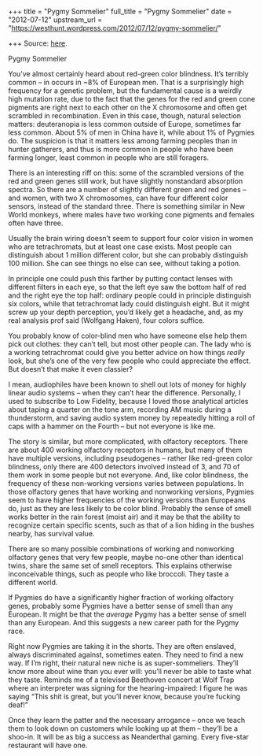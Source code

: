 +++
title = "Pygmy Sommelier"
full_title = "Pygmy Sommelier"
date = "2012-07-12"
upstream_url = "https://westhunt.wordpress.com/2012/07/12/pygmy-sommelier/"

+++
Source: [here](https://westhunt.wordpress.com/2012/07/12/pygmy-sommelier/).

Pygmy Sommelier

You’ve almost certainly heard about red-green color blindness. It’s
terribly common – in occurs in \~8% of European men. That is a
surprisingly high frequency for a genetic problem, but the fundamental
cause is a weirdly high mutation rate, due to the fact that the genes
for the red and green cone pigments are right next to each other on the
X chromosome and often get scrambled in recombination. Even in this
case, though, natural selection matters: deuteranopia is less common
outside of Europe, sometimes far less common. About 5% of men in China
have it, while about 1% of Pygmies do. The suspicion is that it matters
less among farming peoples than in hunter gatherers, and thus is more
common in people who have been farming longer, least common in people
who are still foragers.

There is an interesting riff on this: some of the scrambled versions of
the red and green genes still work, but have slightly nonstandard
absorption spectra. So there are a number of slightly different green
and red genes – and women, with two X chromosomes, can have four
different color sensors, instead of the standard three. There is
something similar in New World monkeys, where males have two working
cone pigments and females often have three.

Usually the brain wiring doesn’t seem to support four color vision in
women who are tetrachromats, but at least one case exists. Most people
can distinguish about 1 million different color, but she can probably
distinguish 100 million. She can see things no else can see, without
taking a potion.

In principle one could push this farther by putting contact lenses with
different filters in each eye, so that the left eye saw the bottom half
of red and the right eye the top half: ordinary people could in
principle distinguish six colors, while that tetrachromat lady could
distinguish eight. But it might screw up your depth perception, you’d
likely get a headache, and, as my real analysis prof said (Wolfgang
Haken), four colors suffice.

You probably know of color-blind men who have someone else help them
pick out clothes: they can’t tell, but most other people can. The lady
who is a working tetrachromat could give you better advice on how things
*really* look, but she’s one of the very few people who could appreciate
the effect. But doesn’t that make it even classier?

I mean, audiophiles have been known to shell out lots of money for
highly linear audio systems – when they can’t hear the difference.
Personally, I used to subscribe to Low Fidelity, because I loved those
analytical articles about taping a quarter on the tone arm,  recording
AM music during a thunderstorm, and saving audio system money by
repeatedly hitting a roll of caps with a hammer on the Fourth – but not
everyone is like me.

The story is similar, but more complicated, with olfactory receptors.
There are about 400 working olfactory receptors in humans, but many of
them have multiple versions, including pseudogenes – rather like
red-green color blindness, only there are 400 detectors involved instead
of 3, and 70 of them work in some people but not everyone. And, like
color blindness, the frequency of these non-working versions varies
between populations. In those olfactory genes that have working and
nonworking versions, Pygmies seem to have higher frequencies of the
working versions than Europeans do, just as they are less likely to be
color blind. Probably the sense of smell works better in the rain forest
(moist air) and it may be that the ability to recognize certain specific
scents, such as that of a lion hiding in the bushes nearby, has survival
value.

There are so many possible combinations of working and nonworking
olfactory genes that very few people, maybe no-one other than identical
twins, share the same set of smell receptors. This explains otherwise
inconceivable things, such as people who like broccoli. They taste a
different world.

If Pygmies do have a significantly higher fraction of working olfactory
genes, probably some Pygmies have a better sense of smell than any
European. It might be that the *average* Pygmy has a better sense of
smell than any European. And this suggests a new career path for the
Pygmy race.

Right now Pygmies are taking it in the shorts. They are often
enslaved, always discriminated against, sometimes eaten. They need to
find a new way. If I’m right, their natural new niche is as
super-sommeliers. They’ll know more about wine than you ever will:
you’ll never be able to taste what they taste. Reminds me of a
televised Beethoven concert at Wolf Trap where an interpreter was
signing for the hearing-impaired: I figure he was saying “This shit is
great, but you’ll never know, because you’re fucking deaf!”

Once they learn the patter and the necessary arrogance – once we teach
them to look down on customers while looking up at them – they’ll be a
shoo-in. It will be as big a success as Neanderthal gaming. Every
five-star restaurant will have one.

